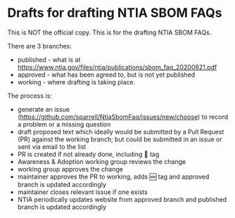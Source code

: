 # Drafts for drafting NTIA SBOM FAQs

This is NOT the official copy.
This is for the drafting NTIA SBOM FAQs.

There are 3 branches:
- published - what is at https://www.ntia.gov/files/ntia/publications/sbom_faq_20200821.pdf
- approved - what has been agreed to, but is not yet published
- working - where drafting is taking place.

The process is:
- generate an issue (https://github.com/sparrell/NtiaSbomFaq/issues/new/choose) to record a problem or a missing question
- draft proposed text which ideally would be submitted by a Pull Request (PR) against the working branch; but could be submitted in an issue or sent via email to the list
- PR is created if not already done, including :construction: tag
- Awareness & Adoption working group reviews the change
- working group approves the change
- maintainer approves the PR to working, adds :new: tag and approved branch is updated accordingly
- maintainer closes relevant issue if one exists
- NTIA periodically updates website from approved branch and published branch is updated accordingly
